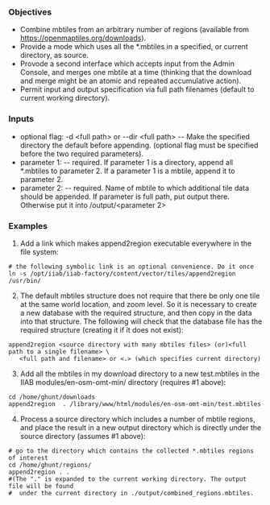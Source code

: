 ### Objectives
* Combine mbtiles from an arbitrary number of regions (available from https://openmaptiles.org/downloads).
* Provide a mode which uses all the *.mbtiles in a specified, or current directory, as source.
* Provode a second interface which accepts input from the Admin Console, and merges one mbtile at a time (thinking that the download and merge might be an atomic and repeated accumulative action).
* Permit input and output specification via full path filenames (default to current working directory).

### Inputs
* optional flag: -d \<full path\> or --dir \<full path\> -- Make the specified directory the default before appending. (optional flag must be specified before the two required parameters).
* parameter 1: -- required. If parameter 1 is a directory, append all *.mbtiles to parameter 2. If a parameter 1 is a mbtile, append it to parameter 2.
* parameter 2: -- required. Name of mbtile to which additional tile data should be appended. If parameter is full path, put output there. Otherwise put it into <default directory>/output/<parameter 2>

### Examples
1.  Add a link which makes append2region executable everywhere in the file system:
```
# the following symbolic link is an optional convenience. Do it once
ln -s /opt/iiab/iiab-factory/content/vector/tiles/append2region /usr/bin/
```
2.  The default mbtiles structure does not require that there be only one tile at the same world location, and zoom level. So it is necessary to create a new database with the required structure, and then copy in the data into that structure. The following will check  that the database file has the required structure (creating it if it does not exist):
```
append2region <source directory with many mbtiles files> (or)<full path to a single filename> \
   <full path and filename> or <.> (which specifies current directory)
```
3.  Add all the mbtiles in my download directory to a new test.mbtiles in the IIAB modules/en-osm-omt-min/ directory (requires #1 above):
```
cd /home/ghunt/downloads
append2region  . /library/www/html/modules/en-osm-omt-min/test.mbtiles
```
4. Process a source directory which includes a number of mbtile regions, and place the result in a new output directory which is directly under the source directory (assumes #1 above):
```
# go to the directory which contains the collected *.mbtiles regions of interest
cd /home/ghunt/regions/
append2region . .
#(The "." is expanded to the current working directory. The output file will be found 
#  under the current directory in ./output/combined_regions.mbtiles.
```


